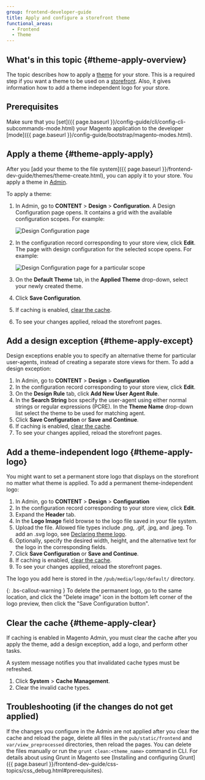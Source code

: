 ```yaml
---
group: frontend-developer-guide
title: Apply and configure a storefront theme
functional_areas:
  - Frontend
  - Theme
---
```


## What's in this topic {#theme-apply-overview}

The topic describes how to apply a [theme](https://glossary.magento.com/theme) for your store. This is a required step if you want a theme to be used on a [storefront](https://glossary.magento.com/storefront).
Also, it gives information how to add a theme independent logo for your store.

## Prerequisites

Make sure that you [set]({{ page.baseurl }}/config-guide/cli/config-cli-subcommands-mode.html) your Magento application to the developer [mode]({{ page.baseurl }}/config-guide/bootstrap/magento-modes.html).

## Apply a theme {#theme-apply-apply}

After you [add your theme to the file system]({{ page.baseurl }}/frontend-dev-guide/themes/theme-create.html), you can apply it to your store. You apply a theme in [Admin](https://glossary.magento.com/admin).

To apply a theme:

1. In Admin, go to **CONTENT** > **Design** > **Configuration**. A Design Configuration page opens. It contains a grid with the available configuration scopes. For example:

   ![Design Configuration page]

1. In the configuration record corresponding to your store view, click **Edit**. The page with design configuration for the selected scope opens. For example:

   ![Design Configuration page for a particular scope]

1. On the **Default Theme** tab, in the **Applied Theme** drop-down, select your newly created theme.
1. Click **Save Configuration**.
1. If caching is enabled, [clear the cache](#theme-apply-clear).
1. To see your changes applied, reload the storefront pages.

## Add a design exception {#theme-apply-except}

Design exceptions enable you to specify an alternative theme for particular user-agents, instead of creating a separate store views for them.
To add a design exception:

1. In Admin, go to **CONTENT** > **Design** > **Configuration**
1. In the configuration record corresponding to your store view, click **Edit**.
1. On the **Design Rule** tab, click **Add New User Agent Rule**.
1. In the **Search String** box specify the user-agent using either normal strings or regular expressions (PCRE). In the **Theme Name** drop-down list select the theme to be used for matching agent.
1. Click **Save Configuration** or **Save and Continue**.
1. If caching is enabled, [clear the cache](#theme-apply-clear).
1. To see your changes applied, reload the storefront pages.

## Add a theme-independent logo {#theme-apply-logo}

You might want to set a permanent store logo that displays on the storefront no matter what theme is applied.
To add a permanent theme-independent logo:

1. In Admin, go to **CONTENT** > **Design** > **Configuration**
1. In the configuration record corresponding to your store view, click **Edit**.
1. Expand the **Header** tab.
1. In the **Logo Image** field browse to the logo file saved in your file system.
1. Upload the file. Allowed file types include .png, .gif, .jpg, and .jpeg. To add an .svg logo, see [Declaring theme logo]({{page.baseurl}}/frontend-dev-guide/themes/theme-create.html#logo_declare).
1. Optionally, specify the desired width, height, and the alternative text for the logo in the corresponding fields.
1. Click **Save Configuration** or **Save and Continue**.
1. If caching is enabled, [clear the cache](#theme-apply-clear).
1. To see your changes applied, reload the storefront pages.

The logo you add here is stored in the `/pub/media/logo/default/` directory.

{: .bs-callout-warning }
To delete the permanent logo, go to the same location, and click the "Delete image" icon in the bottom left corner of the logo preview, then click the "Save Configuration button".

## Clear the cache {#theme-apply-clear}

If caching is enabled in Magento Admin, you must clear the cache after you apply the theme, add a design exception, add a logo, and perform other tasks.

A system message notifies you that invalidated cache types must be refreshed.

1. Click **System** > **Cache Management**.
1. Clear the invalid cache types.

## Troubleshooting (if the changes do not get applied)

If the changes you configure in the Admin are not applied after you clear the cache and reload the page, delete all files in the `pub/static/frontend` and `var/view_preprocessed` directories, then reload the pages. You can delete the files manually or run the `grunt clean:<theme_name>` command in CLI. For details about using Grunt in Magento see [Installing and configuring Grunt]({{ page.baseurl }}/frontend-dev-guide/css-topics/css_debug.html#prerequisites).

[Design Configuration page]: {{site.baseurl}}/common/images/design_conf1.png
[Design Configuration page for a particular scope]: {{site.baseurl}}/common/images/fdg/applied_theme.png
